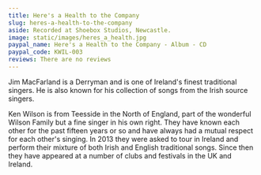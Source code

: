 ```yaml
---
title: Here's a Health to the Company
slug: heres-a-health-to-the-company
aside: Recorded at Shoebox Studios, Newcastle.
image: static/images/heres_a_health.jpg
paypal_name: Here's a Health to the Company - Album - CD
paypal_code: KWIL-003
reviews: There are no reviews
---
```

Jim MacFarland is a Derryman and is one of Ireland's finest traditional singers.
He is also known for his collection of songs from the Irish source singers.

Ken Wilson is from Teesside in the North of England, part of the wonderful Wilson
Family but a fine singer in his own right. They have known each other for the past
fifteen years or so and have always had a mutual respect for each other's singing.
In 2013 they were asked to tour in Ireland and perform their mixture of both Irish
and English traditional songs. Since then they have appeared at a number of clubs
and festivals in the UK and Ireland.
